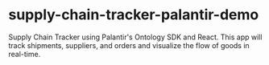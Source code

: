 # supply-chain-tracker-palantir-demo
Supply Chain Tracker using Palantir's Ontology SDK and React. This app will track shipments, suppliers, and orders and visualize the flow of goods in real-time.
